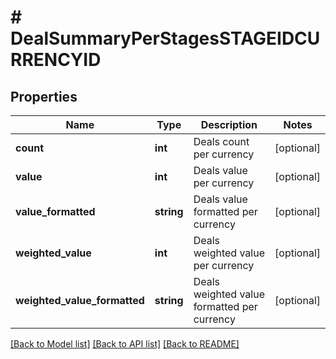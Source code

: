 # # DealSummaryPerStagesSTAGEIDCURRENCYID

## Properties

Name | Type | Description | Notes
------------ | ------------- | ------------- | -------------
**count** | **int** | Deals count per currency | [optional]
**value** | **int** | Deals value per currency | [optional]
**value_formatted** | **string** | Deals value formatted per currency | [optional]
**weighted_value** | **int** | Deals weighted value per currency | [optional]
**weighted_value_formatted** | **string** | Deals weighted value formatted per currency | [optional]

[[Back to Model list]](../README.md#documentation-for-models) [[Back to API list]](../README.md#documentation-for-api-endpoints) [[Back to README]](../README.md)
